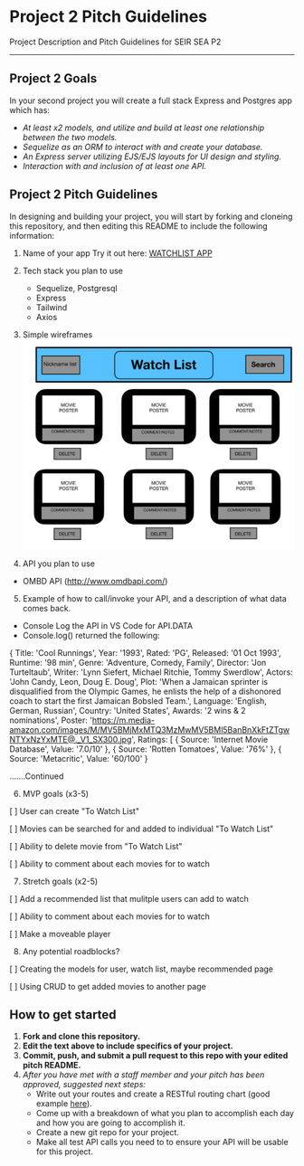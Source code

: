 # Project 2 Pitch Guidelines

Project Description and Pitch Guidelines for SEIR SEA P2

---

## Project 2 Goals

In your second project you will create a full stack Express and Postgres app which has:

- _At least x2 models, and utilize and build at least one relationship between the two models._
- _Sequelize as an ORM to interact with and create your database._
- _An Express server utilizing EJS/EJS layouts for UI design and styling._
- _Interaction with and inclusion of at least one API._

## Project 2 Pitch Guidelines

In designing and building your project, you will start by forking and cloneing this repository, and then editing this README to include the following information:

1. Name of your app
   Try it out here:
   [WATCHLIST APP](https://my-movie-watchlists.herokuapp.com/)

2. Tech stack you plan to use

   - Sequelize, Postgresql
   - Express
   - Tailwind
   - Axios

3. Simple wireframes
   ![Wirefram for Project 1](img/P2_WIREFRAME.jpg)

4. API you plan to use

- OMBD API (http://www.omdbapi.com/)

5. Example of how to call/invoke your API, and a description of what data comes back.

- Console Log the API in VS Code for API.DATA
- Console.log() returned the following:

{
Title: 'Cool Runnings',
Year: '1993',
Rated: 'PG',
Released: '01 Oct 1993',
Runtime: '98 min',
Genre: 'Adventure, Comedy, Family',
Director: 'Jon Turteltaub',
Writer: 'Lynn Siefert, Michael Ritchie, Tommy Swerdlow',
Actors: 'John Candy, Leon, Doug E. Doug',
Plot: 'When a Jamaican sprinter is disqualified from the Olympic Games, he enlists the help of a dishonored coach to start the first Jamaican Bobsled Team.',
Language: 'English, German, Russian',
Country: 'United States',
Awards: '2 wins & 2 nominations',
Poster: 'https://m.media-amazon.com/images/M/MV5BMjMxMTQ3MzMwMV5BMl5BanBnXkFtZTgwNTYxNzYxMTE@._V1_SX300.jpg',
Ratings: [
{ Source: 'Internet Movie Database', Value: '7.0/10' },
{ Source: 'Rotten Tomatoes', Value: '76%' },
{ Source: 'Metacritic', Value: '60/100' }

.......Continued

6. MVP goals (x3-5)

[ ] User can create "To Watch List"

[ ] Movies can be searched for and added to individual "To Watch List"

[ ] Ability to delete movie from "To Watch List"

[ ] Ability to comment about each movies for to watch

7. Stretch goals (x2-5)

[ ] Add a recommended list that mulitple users can add to watch

[ ] Ability to comment about each movies for to watch

[ ] Make a moveable player

8. Any potential roadblocks?

[ ] Creating the models for user, watch list, maybe recommended page

[ ] Using CRUD to get added movies to another page

## How to get started

1. **Fork and clone this repository.**
2. **Edit the text above to include specifics of your project.**
3. **Commit, push, and submit a pull request to this repo with your edited pitch README.**
4. _After you have met with a staff member and your pitch has been approved, suggested next steps:_
   - Write out your routes and create a RESTful routing chart (good example [here](https://gk-hynes.github.io/restful-routes-chart/)).
   - Come up with a breakdown of what you plan to accomplish each day and how you are going to accomplish it.
   - Create a new git repo for your project.
   - Make all test API calls you need to to ensure your API will be usable for this project.
